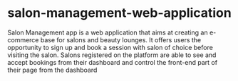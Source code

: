 # salon-management-web-application
Salon Management app is a web application that aims at creating an e-commerce base for salons and beauty lounges. It offers users the opportunity to sign up and book a session with salon of choice before visiting the salon. Salons registered on the platform are able to see and accept bookings from their dashboard and control the front-end part of their page from the dashboard
